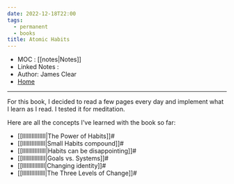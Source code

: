 ```yaml
---
date: 2022-12-18T22:00
tags:
  - permanent
  - books
title: Atomic Habits
---
```

- MOC : [[notes|Notes]]
- Linked Notes : 
- Author: James Clear
- [Home](https://misudashi.ga/)
----------
For this book, I decided to read a few pages every day and implement what I learn as I read. I tested it for meditation.

Here are all the concepts I've learned with the book so far:
- [[IlIIlIIllIIlIlI|The Power of Habits]]#
- [[IIlllIIIIllllll|Small Habits compound]]#
- [[IlllIlIIIIIIIlI|Habits can be disappointing]]#
- [[IlIlIlIIllllIlI|Goals vs. Systems]]#
- [[lllIlIlIlIlllll|Changing identity]]#
- [[llllIIIllIIllll|The Three Levels of Change]]#